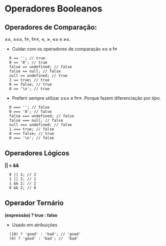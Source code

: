 # Operadores Booleanos

## Operadores de Comparação:
**==**, **===**, **!=**, **!==**, **<**, **>**, **<=** e **>=**.

- Cuidar com os operadores de comparação **==** e **!=**
```
  0 == ''; // true
  0 == '0'; // true
  false == undefined; // false
  false == null; // false
  null == undefined; // true
  1 == true; // true
  0 == false; // true
  0 == '\n'; // true
```

- Preferir sempre utilizar **===** e **!==**. Porque fazem diferenciação por *tipo*.
```
  0 === ''; // false
  0 === '0'; // false
  false === undefined; // false
  false === null; // false
  null === undefined; // false
  1 === true; // false
  0 === false; // true
  0 === '\n'; // false
```

## Operadores Lógicos
**||** e **&&**
```
  0 || 2; // 2
  1 || 2; // 1 
  1 && 2; // 2 
  0 && 2; // 0 
```

## Operador Ternário
**(expressão) ? true : false** 
- Usado em atribuições
```
  (10) ? 'good' : 'bad'; // 'good' 
  (0) ? 'good' : 'bad'; //  'bad'
```